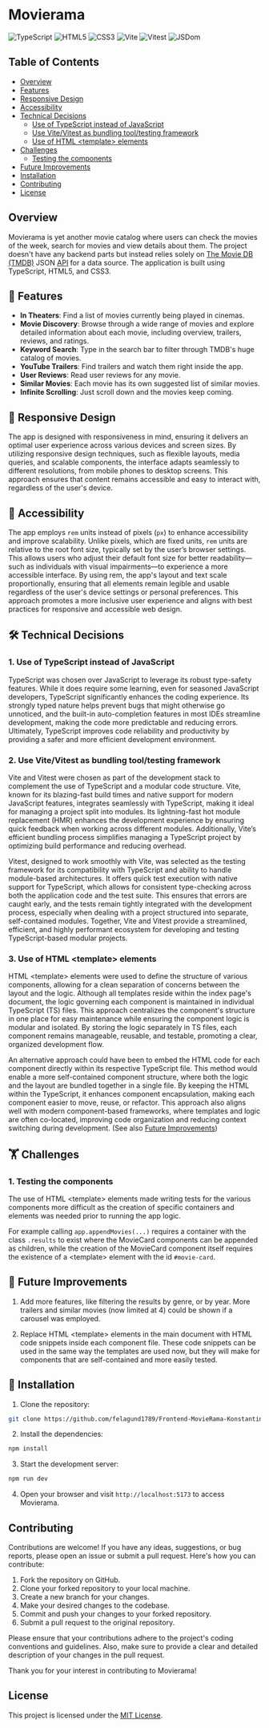 # Movierama

![TypeScript](https://img.shields.io/badge/-TypeScript-3178C6?style=flat-square&logo=TypeScript&logoColor=white)
![HTML5](https://img.shields.io/badge/-HTML5-E34F26?style=flat-square&logo=html5&logoColor=white)
![CSS3](https://img.shields.io/badge/-CSS3-1572B6?style=flat-square&logo=css3&logoColor=white)
![Vite](https://img.shields.io/badge/-Vite-646CFF?style=flat-square&logo=vite&logoColor=white)
![Vitest](https://img.shields.io/badge/-Vitest-646CFF?style=flat-square&logo=vitest&logoColor=white)
![JSDom](https://img.shields.io/badge/-JSDom-F7DF1E?style=flat-square&logo=javascript&logoColor=black)

## Table of Contents

- [Overview](#overview)
- [Features](#🚀-features)
- [Responsive Design](#📱-responsive-design)
- [Accessibility](#🦯-accessibility)
- [Technical Decisions](#🛠️-technical-decisions)
  - [Use of TypeScript instead of JavaScript](#1-use-of-TypeScript-instead-of-javascript)
  - [Use Vite/Vitest as bundling tool/testing framework](#2-use-vitevitest-as-bundling-tooltesting-framework)
  - [Use of HTML &lt;template&gt; elements](#3-use-of-html-template-elements)
- [Challenges](#🏋️-challenges)
  - [Testing the components](#1-testing-the-components)
- [Future Improvements](#🌈-future-improvements)
- [Installation](#📩-installation)
- [Contributing](#contributing)
- [License](#license)

## Overview

Movierama is yet another movie catalog where users can check the movies of the week, search for movies and view details about them. The project doesn't have any backend parts but instead relies solely on [The Movie DB (TMDB)](https://www.themoviedb.org/) JSON [API](https://developer.themoviedb.org/docs/getting-started) for a data source. The application is built using TypeScript, HTML5, and CSS3. 

## 🚀 Features

- **In Theaters**: Find a list of movies currently being played in cinemas.
- **Movie Discovery**: Browse through a wide range of movies and explore detailed information about each movie, including overview, trailers, reviews, and ratings.
- **Keyword Search**: Type in the search bar to filter through TMDB's huge catalog of movies.
- **YouTube Trailers**: Find trailers and watch them right inside the app.
- **User Reviews**: Read user reviews for any movie.
- **Similar Movies**: Each movie has its own suggested list of similar movies.
- **Infinite Scrolling**: Just scroll down and the movies keep coming.

## 📱 Responsive Design

The app is designed with responsiveness in mind, ensuring it delivers an optimal user experience across various devices and screen sizes. By utilizing responsive design techniques, such as flexible layouts, media queries, and scalable components, the interface adapts seamlessly to different resolutions, from mobile phones to desktop screens. This approach ensures that content remains accessible and easy to interact with, regardless of the user's device.

## 🦯 Accessibility

The app employs `rem` units instead of pixels (`px`) to enhance accessibility and improve scalability. Unlike pixels, which are fixed units, `rem` units are relative to the root font size, typically set by the user’s browser settings. This allows users who adjust their default font size for better readability—such as individuals with visual impairments—to experience a more accessible interface. By using rem, the app's layout and text scale proportionally, ensuring that all elements remain legible and usable regardless of the user's device settings or personal preferences. This approach promotes a more inclusive user experience and aligns with best practices for responsive and accessible web design.

## 🛠️ Technical Decisions

### 1. Use of TypeScript instead of JavaScript

TypeScript was chosen over JavaScript to leverage its robust type-safety features. While it does require some learning, even for seasoned JavaScript developers, TypeScript significantly enhances the coding experience. Its strongly typed nature helps prevent bugs that might otherwise go unnoticed, and the built-in auto-completion features in most IDEs streamline development, making the code more predictable and reducing errors. Ultimately, TypeScript improves code reliability and productivity by providing a safer and more efficient development environment.

### 2. Use Vite/Vitest as bundling tool/testing framework

Vite and Vitest were chosen as part of the development stack to complement the use of TypeScript and a modular code structure. Vite, known for its blazing-fast build times and native support for modern JavaScript features, integrates seamlessly with TypeScript, making it ideal for managing a project split into modules. Its lightning-fast hot module replacement (HMR) enhances the development experience by ensuring quick feedback when working across different modules. Additionally, Vite’s efficient bundling process simplifies managing a TypeScript project by optimizing build performance and reducing overhead.

Vitest, designed to work smoothly with Vite, was selected as the testing framework for its compatibility with TypeScript and ability to handle module-based architectures. It offers quick test execution with native support for TypeScript, which allows for consistent type-checking across both the application code and the test suite. This ensures that errors are caught early, and the tests remain tightly integrated with the development process, especially when dealing with a project structured into separate, self-contained modules. Together, Vite and Vitest provide a streamlined, efficient, and highly performant ecosystem for developing and testing TypeScript-based modular projects.

### 3. Use of HTML &lt;template&gt; elements

HTML &lt;template&gt; elements were used to define the structure of various components, allowing for a clean separation of concerns between the layout and the logic. Although all templates reside within the index page's document, the logic governing each component is maintained in individual TypeScript (TS) files. This approach centralizes the component's structure in one place for easy maintenance while ensuring the component logic is modular and isolated. By storing the logic separately in TS files, each component remains manageable, reusable, and testable, promoting a clear, organized development flow.

An alternative approach could have been to embed the HTML code for each component directly within its respective TypeScript file. This method would enable a more self-contained component structure, where both the logic and the layout are bundled together in a single file. By keeping the HTML within the TypeScript, it enhances component encapsulation, making each component easier to move, reuse, or refactor. This approach also aligns well with modern component-based frameworks, where templates and logic are often co-located, improving code organization and reducing context switching during development. (See also [Future Improvements](#future-improvements))

## 🏋️ Challenges

### 1. Testing the components

The use of HTML &lt;template&gt; elements made writing tests for the various components more difficult as the creation of specific containers and elements was needed prior to running the app logic.

For example calling `app.appendMovies(...)` requires a container with the class `.results` to exist where the MovieCard components can be appended as children, while the creation of the MovieCard component itself requires the existence of a &lt;template&gt; element with the id `#movie-card`. 

## 🌈 Future Improvements

1. Add more features, like filtering the results by genre, or by year. More trailers and similar movies (now limited at 4) could be shown if a carousel was employed. 

2. Replace HTML &lt;template&gt; elements in the main document with HTML code snippets inside each component file. These code snippets can be used in the same way the templates are used now, but they will make for components that are self-contained and more easily tested.

## 📩 Installation

1. Clone the repository:

  ```bash
  git clone https://github.com/felagund1789/Frontend-MovieRama-KonstantinosKokordelis.git
  ```

2. Install the dependencies:

  ```bash
  npm install
  ```

3. Start the development server:

  ```bash
  npm run dev
  ```

4. Open your browser and visit `http://localhost:5173` to access Movierama.


## Contributing

Contributions are welcome! If you have any ideas, suggestions, or bug reports, please open an issue or submit a pull request. Here's how you can contribute:

1. Fork the repository on GitHub.
2. Clone your forked repository to your local machine.
3. Create a new branch for your changes.
4. Make your desired changes to the codebase.
5. Commit and push your changes to your forked repository.
6. Submit a pull request to the original repository.

Please ensure that your contributions adhere to the project's coding conventions and guidelines. Also, make sure to provide a clear and detailed description of your changes in the pull request.

Thank you for your interest in contributing to Movierama!

## License

This project is licensed under the [MIT License](LICENSE).
